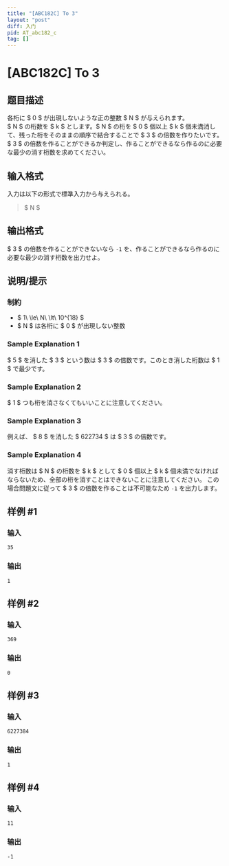 ```yaml
---
title: "[ABC182C] To 3"
layout: "post"
diff: 入门
pid: AT_abc182_c
tag: []
---
```


# [ABC182C] To 3

## 题目描述

[problemUrl]: https://atcoder.jp/contests/abc182/tasks/abc182_c

各桁に $ 0 $ が出現しないような正の整数 $ N $ が与えられます。  
 $ N $ の桁数を $ k $ とします。$ N $ の桁を $ 0 $ 個以上 $ k $ 個未満消して、残った桁をそのままの順序で結合することで $ 3 $ の倍数を作りたいです。  
 $ 3 $ の倍数を作ることができるか判定し、作ることができるなら作るのに必要な最少の消す桁数を求めてください。

## 输入格式

入力は以下の形式で標準入力から与えられる。

> $ N $

## 输出格式

$ 3 $ の倍数を作ることができないなら `-1` を、作ることができるなら作るのに必要な最少の消す桁数を出力せよ。

## 说明/提示

### 制約

- $ 1\ \le\ N\ \lt\ 10^{18} $
- $ N $ は各桁に $ 0 $ が出現しない整数

### Sample Explanation 1

$ 5 $ を消した $ 3 $ という数は $ 3 $ の倍数です。このとき消した桁数は $ 1 $ で最少です。

### Sample Explanation 2

$ 1 $ つも桁を消さなくてもいいことに注意してください。

### Sample Explanation 3

例えば、 $ 8 $ を消した $ 622734 $ は $ 3 $ の倍数です。

### Sample Explanation 4

消す桁数は $ N $ の桁数を $ k $ として $ 0 $ 個以上 $ k $ 個未満でなければならないため、全部の桁を消すことはできないことに注意してください。 この場合問題文に従って $ 3 $ の倍数を作ることは不可能なため `-1` を出力します。

## 样例 #1

### 输入

```
35
```

### 输出

```
1
```

## 样例 #2

### 输入

```
369
```

### 输出

```
0
```

## 样例 #3

### 输入

```
6227384
```

### 输出

```
1
```

## 样例 #4

### 输入

```
11
```

### 输出

```
-1
```

